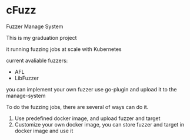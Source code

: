 # cFuzz
Fuzzer Manage System

This is my graduation project

it running fuzzing jobs at scale with Kubernetes

current avaliable fuzzers:
- AFL
- LibFuzzer

you can implement your own fuzzer use go-plugin and upload it to the manage-system

To do the fuzzing jobs, there are several of ways can do it.

1. Use predefined docker image, and upload fuzzer and target
2. Customize your own docker image, you can store fuzzer and target in docker image and use it
